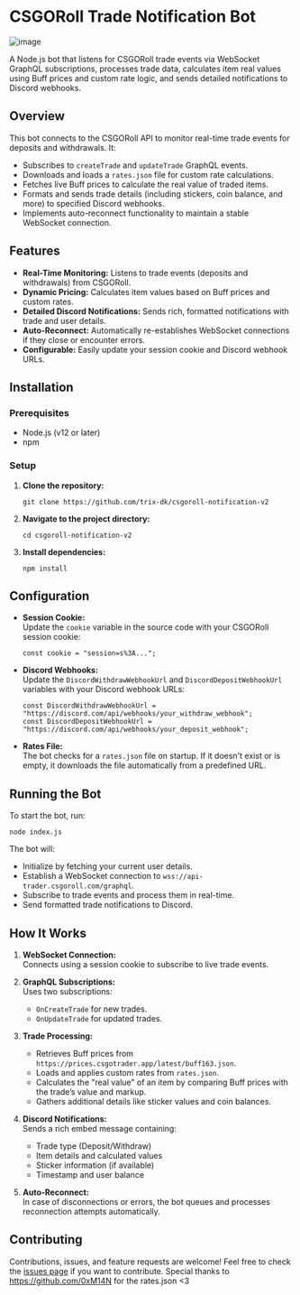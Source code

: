 # CSGORoll Trade Notification Bot
![image](https://github.com/user-attachments/assets/6c55cc29-7281-4c57-9694-1f27a453bf42)

A Node.js bot that listens for CSGORoll trade events via WebSocket GraphQL subscriptions, processes trade data, calculates item real values using Buff prices and custom rate logic, and sends detailed notifications to Discord webhooks.

## Overview

This bot connects to the CSGORoll API to monitor real-time trade events for deposits and withdrawals. It:
- Subscribes to `createTrade` and `updateTrade` GraphQL events.
- Downloads and loads a `rates.json` file for custom rate calculations.
- Fetches live Buff prices to calculate the real value of traded items.
- Formats and sends trade details (including stickers, coin balance, and more) to specified Discord webhooks.
- Implements auto-reconnect functionality to maintain a stable WebSocket connection.

## Features

- **Real-Time Monitoring:** Listens to trade events (deposits and withdrawals) from CSGORoll.
- **Dynamic Pricing:** Calculates item values based on Buff prices and custom rates.
- **Detailed Discord Notifications:** Sends rich, formatted notifications with trade and user details.
- **Auto-Reconnect:** Automatically re-establishes WebSocket connections if they close or encounter errors.
- **Configurable:** Easily update your session cookie and Discord webhook URLs.

## Installation

### Prerequisites

- Node.js (v12 or later)
- npm

### Setup

1. **Clone the repository:**
   ```
   git clone https://github.com/trix-dk/csgoroll-notification-v2
   ```

2. **Navigate to the project directory:**
   ```
   cd csgoroll-notification-v2
   ```

3. **Install dependencies:**
   ```
   npm install
   ```

## Configuration

- **Session Cookie:**  
  Update the `cookie` variable in the source code with your CSGORoll session cookie:
  ```
  const cookie = "session=s%3A...";
  ```

- **Discord Webhooks:**  
  Update the `DiscordWithdrawWebhookUrl` and `DiscordDepositWebhookUrl` variables with your Discord webhook URLs:
  ```
  const DiscordWithdrawWebhookUrl = "https://discord.com/api/webhooks/your_withdraw_webhook";
  const DiscordDepositWebhookUrl = "https://discord.com/api/webhooks/your_deposit_webhook";
  ```

- **Rates File:**  
  The bot checks for a `rates.json` file on startup. If it doesn't exist or is empty, it downloads the file automatically from a predefined URL.

## Running the Bot

To start the bot, run:
```
node index.js
```
The bot will:
- Initialize by fetching your current user details.
- Establish a WebSocket connection to `wss://api-trader.csgoroll.com/graphql`.
- Subscribe to trade events and process them in real-time.
- Send formatted trade notifications to Discord.

## How It Works

1. **WebSocket Connection:**  
   Connects using a session cookie to subscribe to live trade events.

2. **GraphQL Subscriptions:**  
   Uses two subscriptions:
   - `OnCreateTrade` for new trades.
   - `OnUpdateTrade` for updated trades.

3. **Trade Processing:**  
   - Retrieves Buff prices from `https://prices.csgotrader.app/latest/buff163.json`.
   - Loads and applies custom rates from `rates.json`.
   - Calculates the "real value" of an item by comparing Buff prices with the trade’s value and markup.
   - Gathers additional details like sticker values and coin balances.

4. **Discord Notifications:**  
   Sends a rich embed message containing:
   - Trade type (Deposit/Withdraw)
   - Item details and calculated values
   - Sticker information (if available)
   - Timestamp and user balance

5. **Auto-Reconnect:**  
   In case of disconnections or errors, the bot queues and processes reconnection attempts automatically.

## Contributing

Contributions, issues, and feature requests are welcome! Feel free to check the [issues page](https://github.com/trix-dk/csgoroll-notification-v2/issues) if you want to contribute.
Special thanks to https://github.com/0xM14N for the rates.json <3
```
